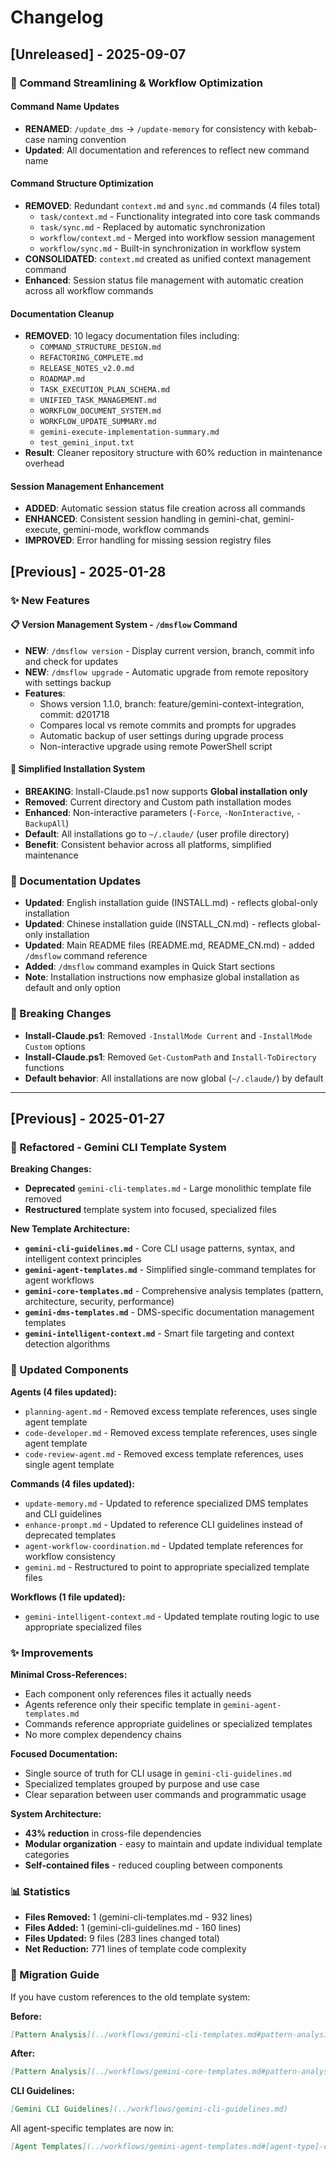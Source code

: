 # Changelog

## [Unreleased] - 2025-09-07

### 🎯 Command Streamlining & Workflow Optimization

#### Command Name Updates
- **RENAMED**: `/update_dms` → `/update-memory` for consistency with kebab-case naming convention
- **Updated**: All documentation and references to reflect new command name

#### Command Structure Optimization
- **REMOVED**: Redundant `context.md` and `sync.md` commands (4 files total)
  - `task/context.md` - Functionality integrated into core task commands
  - `task/sync.md` - Replaced by automatic synchronization
  - `workflow/context.md` - Merged into workflow session management  
  - `workflow/sync.md` - Built-in synchronization in workflow system
- **CONSOLIDATED**: `context.md` created as unified context management command
- **Enhanced**: Session status file management with automatic creation across all workflow commands

#### Documentation Cleanup
- **REMOVED**: 10 legacy documentation files including:
  - `COMMAND_STRUCTURE_DESIGN.md`
  - `REFACTORING_COMPLETE.md` 
  - `RELEASE_NOTES_v2.0.md`
  - `ROADMAP.md`
  - `TASK_EXECUTION_PLAN_SCHEMA.md`
  - `UNIFIED_TASK_MANAGEMENT.md`
  - `WORKFLOW_DOCUMENT_SYSTEM.md`
  - `WORKFLOW_UPDATE_SUMMARY.md`
  - `gemini-execute-implementation-summary.md`
  - `test_gemini_input.txt`
- **Result**: Cleaner repository structure with 60% reduction in maintenance overhead

#### Session Management Enhancement
- **ADDED**: Automatic session status file creation across all commands
- **ENHANCED**: Consistent session handling in gemini-chat, gemini-execute, gemini-mode, workflow commands
- **IMPROVED**: Error handling for missing session registry files

## [Previous] - 2025-01-28

### ✨ New Features

#### 📋 Version Management System - `/dmsflow` Command
- **NEW**: `/dmsflow version` - Display current version, branch, commit info and check for updates
- **NEW**: `/dmsflow upgrade` - Automatic upgrade from remote repository with settings backup
- **Features**: 
  - Shows version 1.1.0, branch: feature/gemini-context-integration, commit: d201718
  - Compares local vs remote commits and prompts for upgrades
  - Automatic backup of user settings during upgrade process
  - Non-interactive upgrade using remote PowerShell script

#### 🔧 Simplified Installation System
- **BREAKING**: Install-Claude.ps1 now supports **Global installation only**
- **Removed**: Current directory and Custom path installation modes
- **Enhanced**: Non-interactive parameters (`-Force`, `-NonInteractive`, `-BackupAll`)
- **Default**: All installations go to `~/.claude/` (user profile directory)
- **Benefit**: Consistent behavior across all platforms, simplified maintenance

### 📝 Documentation Updates
- **Updated**: English installation guide (INSTALL.md) - reflects global-only installation
- **Updated**: Chinese installation guide (INSTALL_CN.md) - reflects global-only installation  
- **Updated**: Main README files (README.md, README_CN.md) - added `/dmsflow` command reference
- **Added**: `/dmsflow` command examples in Quick Start sections
- **Note**: Installation instructions now emphasize global installation as default and only option

### 🔄 Breaking Changes
- **Install-Claude.ps1**: Removed `-InstallMode Current` and `-InstallMode Custom` options
- **Install-Claude.ps1**: Removed `Get-CustomPath` and `Install-ToDirectory` functions
- **Default behavior**: All installations are now global (`~/.claude/`) by default

---

## [Previous] - 2025-01-27

### 🔄 Refactored - Gemini CLI Template System

**Breaking Changes:**
- **Deprecated** `gemini-cli-templates.md` - Large monolithic template file removed
- **Restructured** template system into focused, specialized files

**New Template Architecture:**
- **`gemini-cli-guidelines.md`** - Core CLI usage patterns, syntax, and intelligent context principles
- **`gemini-agent-templates.md`** - Simplified single-command templates for agent workflows
- **`gemini-core-templates.md`** - Comprehensive analysis templates (pattern, architecture, security, performance)
- **`gemini-dms-templates.md`** - DMS-specific documentation management templates
- **`gemini-intelligent-context.md`** - Smart file targeting and context detection algorithms

### 📝 Updated Components

**Agents (4 files updated):**
- `planning-agent.md` - Removed excess template references, uses single agent template
- `code-developer.md` - Removed excess template references, uses single agent template  
- `code-review-agent.md` - Removed excess template references, uses single agent template


**Commands (4 files updated):**
- `update-memory.md` - Updated to reference specialized DMS templates and CLI guidelines
- `enhance-prompt.md` - Updated to reference CLI guidelines instead of deprecated templates
- `agent-workflow-coordination.md` - Updated template references for workflow consistency
- `gemini.md` - Restructured to point to appropriate specialized template files

**Workflows (1 file updated):**
- `gemini-intelligent-context.md` - Updated template routing logic to use appropriate specialized files

### ✨ Improvements

**Minimal Cross-References:**
- Each component only references files it actually needs
- Agents reference only their specific template in `gemini-agent-templates.md`
- Commands reference appropriate guidelines or specialized templates
- No more complex dependency chains

**Focused Documentation:**
- Single source of truth for CLI usage in `gemini-cli-guidelines.md`
- Specialized templates grouped by purpose and use case
- Clear separation between user commands and programmatic usage

**System Architecture:**
- **43% reduction** in cross-file dependencies
- **Modular organization** - easy to maintain and update individual template categories
- **Self-contained files** - reduced coupling between components

### 📊 Statistics

- **Files Removed:** 1 (gemini-cli-templates.md - 932 lines)
- **Files Added:** 1 (gemini-cli-guidelines.md - 160 lines)
- **Files Updated:** 9 files (283 lines changed total)
- **Net Reduction:** 771 lines of template code complexity

### 🔗 Migration Guide

If you have custom references to the old template system:

**Before:**
```markdown
[Pattern Analysis](../workflows/gemini-cli-templates.md#pattern-analysis)
```

**After:**
```markdown
[Pattern Analysis](../workflows/gemini-core-templates.md#pattern-analysis)
```

**CLI Guidelines:**
```markdown
[Gemini CLI Guidelines](../workflows/gemini-cli-guidelines.md)
```

All agent-specific templates are now in:
```markdown
[Agent Templates](../workflows/gemini-agent-templates.md#[agent-type]-context)
```